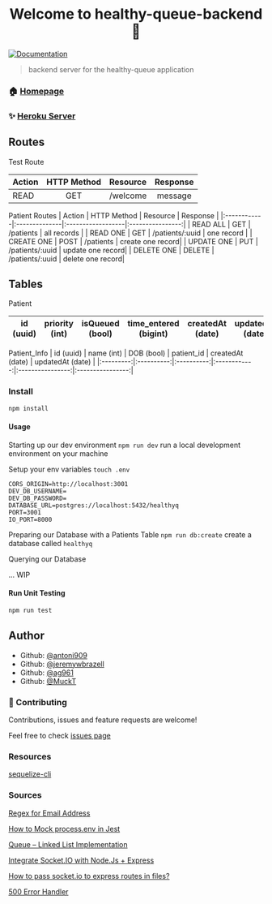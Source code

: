 <h1 align="center">Welcome to healthy-queue-backend 👋</h1>

<p>
  <a href="https://github.com/healthy-queue/Documentation" target="_blank">
    <img alt="Documentation" src="https://img.shields.io/badge/documentation-yes-brightgreen.svg" />
  </a>
</p>

> backend server for the healthy-queue application

### 🏠 [Homepage](https://github.com/healthy-queue)

### ✨ [Heroku Server](https://healthy-queue-test.herokuapp.com/)

## Routes

Test Route

|   Action    |  HTTP Method  |      Resource     |    Response     |
|-------------|:-------------:|:------------------|:---------------:|
|   READ      |      GET      | /welcome          | message         |

Patient Routes
|   Action    |  HTTP Method  |      Resource     |    Response      |
|:------------|:--------------|:------------------|:----------------:|
|  READ ALL   |      GET      | /patients         | all records      |
|  READ ONE   |      GET      | /patients/:uuid   | one record       |
|  CREATE ONE |      POST     | /patients         | create one record|
|  UPDATE ONE |      PUT      | /patients/:uuid   | update one record|
|  DELETE ONE |      DELETE   | /patients/:uuid   | delete one record|

## Tables

Patient

| id (uuid) | priority (int) | isQueued (bool) |  time_entered (bigint) | createdAt (date) | updatedAt (date) |
|:---------:|:--------------:|:---------------:|:----------------------:|:----------------:|:----------------:|

Patient_Info
| id (uuid) | name (int) | DOB (bool) |  patient_id  | createdAt (date) | updatedAt (date) |
|:---------:|:----------:|:----------:|:------------:|:----------------:|:----------------:|

### Install

```sh
npm install
```

#### Usage

Starting up our dev environment
`npm run dev` run a local development environment on your machine

Setup your env variables
`touch .env`

```.env
CORS_ORIGIN=http://localhost:3001
DEV_DB_USERNAME=
DEV_DB_PASSWORD=
DATABASE_URL=postgres://localhost:5432/healthyq
PORT=3001
IO_PORT=8000
```

Preparing our Database with a Patients Table
`npm run db:create` create a database called `healthyq`

Querying our Database

... WIP

#### Run Unit Testing

```sh
npm run test
```

## Author

* Github: [@antoni909](https://github.com/antoni909)
* Github: [@jeremywbrazell](https://github.com/jeremywbrazell)
* Github: [@ag961](https://github.com/ag961)
* Github: [@MuckT](https://github.com/MuckT)

### 🤝 Contributing

Contributions, issues and feature requests are welcome!

Feel free to check [issues page](https://github.com/healthy-queue/back-end/issues)

### Resources

[sequelize-cli](https://sequelize.org/master/)

### Sources

[Regex for Email Address](https://handyopinion.com/utility-method-to-get-all-email-addresses-from-a-string-in-java/)

[How to Mock process.env in Jest](https://www.webtips.dev/how-to-mock-processenv-in-jest)

[Queue – Linked List Implementation](https://www.geeksforgeeks.org/queue-linked-list-implementation/)

[Integrate Socket.IO with Node.Js + Express](https://medium.com/@raj_36650/integrate-socket-io-with-node-js-express-2292ca13d891)

[How to pass socket.io to express routes in files?](https://aaryanadil.com/pass-socket-io-to-express-routes-in-files)

[500 Error Handler](https://expressjs.com/en/guide/error-handling.html)
